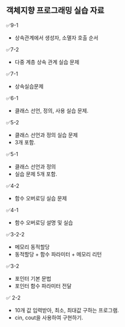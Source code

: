 ## 객체지향 프로그래밍 실습 자료

✅9-1
- 상속관계에서 생성자, 소멸자 호출 순서

✅7-2
- 다중 계층 상속 관계 실습 문제

✅7-1
- 상속실습문제

✅6-1
- 클래스 선언, 정의, 사용 실습 문제.

✅5-2
- 클래스 선언과 정의 실습 문제
- 3개 포함.

✅5-1
- 클래스 선언과 정의
- 실습 문제 5개 포함.

✅4-2
- 함수 오버로딩 실습 문제

✅4-1
- 함수 오버로딩 설명 및 실습

✅3-2-2
- 메모리 동적할당
- 동적할당 + 함수 파라미터 + 메모리 리턴

✅3-2
- 포인터 기본 문법
- 포인터 함수 파라미터 전달

✅ 2-2
- 10개 값 입력받아, 최소, 최대값 구하는 프로그램.
- cin, cout을 사용하여 구현하기.
